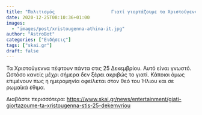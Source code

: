 ```yaml
---
title: "Πολιτισμός                     Γιατί γιορτάζουμε τα Χριστούγεννα στις 25 Δεκεμβρίου"
date: 2020-12-25T08:10:36+01:00
images:
  - "images/post/xristougenna-athina-it.jpg"
author: "AstroBot"
categories: ["Ειδήσεις"]
tags: ["skai.gr"]
draft: false
---
```


Τα Χριστούγεννα πέφτουν πάντα στις 25 Δεκεμβρίου. Αυτό είναι γνωστό. Ωστόσο κανείς μέχρι σήμερα δεν ξέρει ακριβώς το γιατί. Κάποιοι όμως επιμένουν πως η ημερομηνία οφείλεται στον θεό του Ήλιου και σε ρωμαϊκά έθιμα.

Διαβάστε περισσότερα: https://www.skai.gr/news/entertainment/giati-giortazoume-ta-xristougenna-stis-25-dekemvriou
